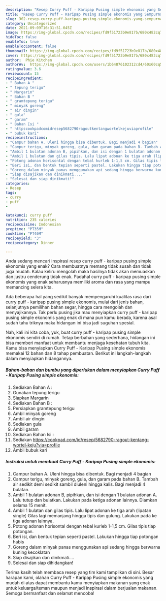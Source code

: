 ```yaml
---
description: "Resep Curry Puff - Karipap Pusing simple ekonomis yang Sempurna"
title: "Resep Curry Puff - Karipap Pusing simple ekonomis yang Sempurna"
slug: 302-resep-curry-puff-karipap-pusing-simple-ekonomis-yang-sempurna
category: Uncategorized
date: 2021-09-09T16:31:51.045Z
image: https://img-global.cpcdn.com/recipes/fd9f51723b9e817b/680x482cq70/curry-puff-karipap-pusing-simple-ekonomis-foto-resep-utama.jpg
hideToc: false
enableToc: true
enableTocContent: false
thumbnail: https://img-global.cpcdn.com/recipes/fd9f51723b9e817b/680x482cq70/curry-puff-karipap-pusing-simple-ekonomis-foto-resep-utama.jpg
cover: https://img-global.cpcdn.com/recipes/fd9f51723b9e817b/680x482cq70/curry-puff-karipap-pusing-simple-ekonomis-foto-resep-utama.jpg
author:  Phie Kitchen
authorAv:  https://img-global.cpcdn.com/users/1b64876102312cd4/60x60cq50/avatar.jpg
ratingvalue: 3.6
reviewcount: 15
recipeingredient:
- " Bahan A "
- " tepung terigu"
- " Margarin"
- " Bahan B "
- " gramtepung terigu"
- " minyak goreng"
- " air dingin"
- " gula"
- " garam"
- " Bahan Isi "
- " httpscookpadcomidresep5682790ragoutkentangwortelkejuviaprofile"
- " bubuk kari"
recipeinstructions:
- "Campur bahan A. Uleni hingga bisa dibentuk. Bagi menjadi 4 bagian"
- "Campur terigu, minyak goreng, gula, dan garam pada bahan B. Tambah air sedikit demi sedikit sambil diuleni hingga kalis. Bagi menjadi 4 bulatan."
- "Ambil 1 bulatan adonan B, pipihkan, dan isi dengan 1 bulatan adonan A. Lalu tutup dan bulatkan. Lakukan pada ketiga adonan lainnya. Diamkan selama 15 menit."
- "Ambil 1 bulatan dan gilas tipis. Lalu lipat adonan ke tiga arah (lipatan single) Gilas lagi memanjang hingga tipis dan gulung. Lakukan pada ke tiga adonan lainnya."
- "Potong adonan horisontal dengan tebal kurleb 1-1,5 cm. Gilas tipis tiap potongan."
- "Beri isi, dan bentuk tepian seperti pastel. Lakukan hingga tiap potongan habis"
- "Goreng dalam minyak panas menggunakan api sedang hingga berwarna kuning kecoklatan"
- "Siap disajikan dan dinikmati...."
- "Selesai dan siap dinikmati!"
categories:
- Resep
tags:
- curry
- puff
- 

katakunci: curry puff  
nutrition: 235 calories
recipecuisine: Indonesian
preptime: "PT35M"
cooktime: "PT40M"
recipeyield: "3"
recipecategory: Dinner

---
```



Anda sedang mencari inspirasi resep curry puff - karipap pusing simple ekonomis yang enak? Cara membuatnya memang tidak susah dan tidak juga mudah. Kalau keliru mengolah maka hasilnya tidak akan memuaskan dan justru cenderung tidak enak. Padahal curry puff - karipap pusing simple ekonomis yang enak seharusnya memiliki aroma dan rasa yang mampu memancing selera kita.


Ada beberapa hal yang sedikit banyak mempengaruhi kualitas rasa dari curry puff - karipap pusing simple ekonomis, mulai dari jenis bahan, selanjutnya pemilihan bahan segar, hingga cara mengolah dan menyajikannya. Tak perlu pusing jika mau menyiapkan curry puff - karipap pusing simple ekonomis yang enak di mana pun kamu berada, karena asal sudah tahu triknya maka hidangan ini bisa jadi suguhan spesial.




Nah, kali ini kita coba, yuk, buat curry puff - karipap pusing simple ekonomis sendiri di rumah. Tetap berbahan yang sederhana, hidangan ini bisa memberi manfaat untuk membantu menjaga kesehatan tubuh kita. Kamu bisa menyiapkan Curry Puff - Karipap Pusing simple ekonomis memakai 12 bahan dan 8 tahap pembuatan. Berikut ini langkah-langkah dalam menyiapkan hidangannya.

<!--inarticleads1-->

##### Bahan-bahan dan bumbu yang diperlukan dalam menyiapkan Curry Puff - Karipap Pusing simple ekonomis:

1. Sediakan  Bahan A :
1. Gunakan  tepung terigu
1. Siapkan  Margarin
1. Sediakan  Bahan B :
1. Persiapkan  gramtepung terigu
1. Ambil  minyak goreng
1. Ambil  air dingin
1. Sediakan  gula
1. Ambil  garam
1. Sediakan  Bahan Isi :
1. Sediakan  https://cookpad.com/id/resep/5682790-ragout-kentang-wortel-keju?via=profile
1. Ambil  bubuk kari




<!--inarticleads2-->

##### Instruksi untuk membuat Curry Puff - Karipap Pusing simple ekonomis:

1. Campur bahan A. Uleni hingga bisa dibentuk. Bagi menjadi 4 bagian
1. Campur terigu, minyak goreng, gula, dan garam pada bahan B. Tambah air sedikit demi sedikit sambil diuleni hingga kalis. Bagi menjadi 4 bulatan.
1. Ambil 1 bulatan adonan B, pipihkan, dan isi dengan 1 bulatan adonan A. Lalu tutup dan bulatkan. Lakukan pada ketiga adonan lainnya. Diamkan selama 15 menit.
1. Ambil 1 bulatan dan gilas tipis. Lalu lipat adonan ke tiga arah (lipatan single) Gilas lagi memanjang hingga tipis dan gulung. Lakukan pada ke tiga adonan lainnya.
1. Potong adonan horisontal dengan tebal kurleb 1-1,5 cm. Gilas tipis tiap potongan.
1. Beri isi, dan bentuk tepian seperti pastel. Lakukan hingga tiap potongan habis
1. Goreng dalam minyak panas menggunakan api sedang hingga berwarna kuning kecoklatan
1. Siap disajikan dan dinikmati....
1. Selesai dan siap dihidangkan!



Terima kasih telah membaca resep yang tim kami tampilkan di sini. Besar harapan kami, olahan Curry Puff - Karipap Pusing simple ekonomis yang mudah di atas dapat membantu kamu menyiapkan makanan yang enak untuk keluarga/teman maupun menjadi inspirasi dalam berjualan makanan. Semoga bermanfaat dan selamat mencoba!
